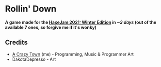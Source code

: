 # Rollin' Down

**A game made for the [HaxeJam 2021: Winter Edition](https://itch.io/jam/haxejam-2021-winter-edition) in _~3 days_ (out of the available 7 ones, so forgive me if it's wonky)**

## Credits
- [A Crazy Town](https://twitter.com/acrazytown) (me) - Programming, Music & Programmer Art
- DakotaDepresso - Art
